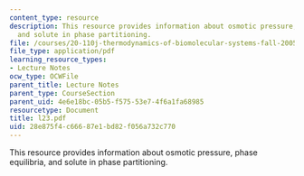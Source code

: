 ```yaml
---
content_type: resource
description: This resource provides information about osmotic pressure, phase equilibria,
  and solute in phase partitioning.
file: /courses/20-110j-thermodynamics-of-biomolecular-systems-fall-2005/28e875f4c66687e1bd82f056a732c770_l23.pdf
file_type: application/pdf
learning_resource_types:
- Lecture Notes
ocw_type: OCWFile
parent_title: Lecture Notes
parent_type: CourseSection
parent_uid: 4e6e18bc-05b5-f575-53e7-4f6a1fa68985
resourcetype: Document
title: l23.pdf
uid: 28e875f4-c666-87e1-bd82-f056a732c770
---
```

This resource provides information about osmotic pressure, phase equilibria, and solute in phase partitioning.

